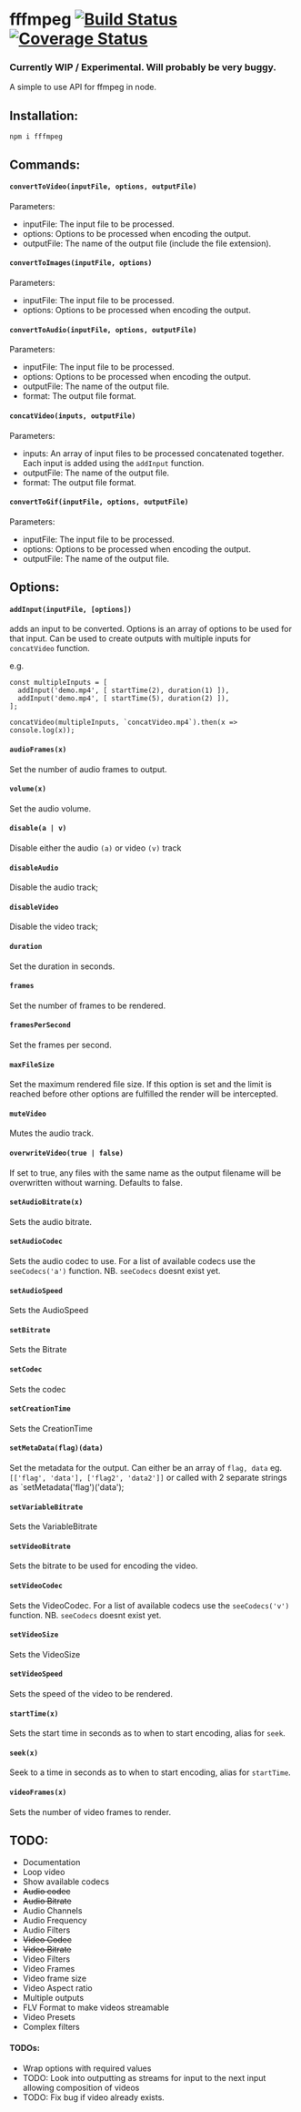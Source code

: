 # fffmpeg [![Build Status](https://travis-ci.org/srsholmes/fffmpeg.svg?branch=develop)](https://travis-ci.org/srsholmes/fffmpeg) [![Coverage Status](https://coveralls.io/repos/github/srsholmes/fffmpeg/badge.svg?branch=develop)](https://coveralls.io/github/srsholmes/fffmpeg?branch=develop)
### Currently WIP / Experimental. Will probably be very buggy.
A simple to use API for ffmpeg in node.
## Installation:
`npm i fffmpeg`

## Commands:

#### `convertToVideo(inputFile, options, outputFile)`

Parameters:
* inputFile: The input file to be processed.
* options: Options to be processed when encoding the output.
* outputFile: The name of the output file (include the file extension).

#### `convertToImages(inputFile, options)`

Parameters:
* inputFile: The input file to be processed.
* options: Options to be processed when encoding the output.

#### `convertToAudio(inputFile, options, outputFile)`

Parameters:
* inputFile: The input file to be processed.
* options: Options to be processed when encoding the output.
* outputFile: The name of the output file.
* format: The output file format.

#### `concatVideo(inputs, outputFile)`

Parameters:
* inputs: An array of input files to be processed concatenated together. Each input is added using the `addInput` function.
* outputFile: The name of the output file.
* format: The output file format.

#### `convertToGif(inputFile, options, outputFile)`

Parameters:
* inputFile: The input file to be processed.
* options: Options to be processed when encoding the output.
* outputFile: The name of the output file.

## Options:
#### `addInput(inputFile, [options])`
adds an input to be converted. Options is an array of options to be used for that input. Can be used to create outputs with multiple inputs for `concatVideo` function.

e.g.
```
const multipleInputs = [
  addInput('demo.mp4', [ startTime(2), duration(1) ]),
  addInput('demo.mp4', [ startTime(5), duration(2) ]),
];

concatVideo(multipleInputs, `concatVideo.mp4`).then(x => console.log(x));
```

#### `audioFrames(x)`
Set the number of audio frames to output.

#### `volume(x)`
Set the audio volume.

#### `disable(a | v)`
Disable either the audio `(a)` or video `(v)` track

#### `disableAudio`
Disable the audio track;

#### `disableVideo`
Disable the video track;

#### `duration`
Set the duration in seconds.

#### `frames`
Set the number of frames to be rendered.

#### `framesPerSecond`
Set the frames per second.

#### `maxFileSize`
Set the maximum rendered file size. If this option is set and the limit is reached before other options are fulfilled the render will be intercepted.

#### `muteVideo`
Mutes the audio track.

#### `overwriteVideo(true | false)`
If set to true, any files with the same name as the output filename will be overwritten without warning. Defaults to false.

#### `setAudioBitrate(x)`
Sets the audio bitrate.

#### `setAudioCodec`
Sets the audio codec to use. For a list of available codecs use the `seeCodecs('a')` function. NB. `seeCodecs` doesnt exist yet.

#### `setAudioSpeed`
Sets the AudioSpeed

#### `setBitrate`
Sets the Bitrate

#### `setCodec`
Sets the codec

#### `setCreationTime`
Sets the CreationTime

#### `setMetaData(flag)(data)`
Set the metadata for the output. Can either be an array of `flag, data` eg. `[['flag', 'data'], ['flag2', 'data2']]` or called with 2 separate strings as `setMetadata('flag')('data');

#### `setVariableBitrate`
Sets the VariableBitrate

#### `setVideoBitrate`
Sets the bitrate to be used for encoding the video.

#### `setVideoCodec`
Sets the VideoCodec. For a list of available codecs use the `seeCodecs('v')` function. NB. `seeCodecs` doesnt exist yet.

#### `setVideoSize`
Sets the VideoSize

#### `setVideoSpeed`
Sets the speed of the video to be rendered.

#### `startTime(x)`
Sets the start time in seconds as to when to start encoding, alias for `seek`.

#### `seek(x)`
Seek to a time in seconds as to when to start encoding, alias for `startTime`.

#### `videoFrames(x)`
Sets the number of video frames to render.


## TODO:
* Documentation
* Loop video
* Show available codecs
* ~~Audio codec~~
* ~~Audio Bitrate~~
* Audio Channels
* Audio Frequency
* Audio Filters
* ~~Video Codec~~
* ~~Video Bitrate~~
* Video Filters
* Video Frames
* Video frame size
* Video Aspect ratio
* Multiple outputs
* FLV Format to make videos streamable
* Video Presets
* Complex filters




#### TODOs:
* Wrap options with required values
* TODO: Look into outputting as streams for input to the next input allowing composition of videos
* TODO: Fix bug if video already exists.


